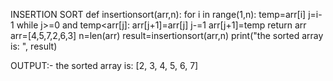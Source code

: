 INSERTION SORT
def insertionsort(arr,n):
  for i in range(1,n):
    temp=arr[i]
    j=i-1
    while j>=0 and temp<arr[j]:
      arr[j+1]=arr[j]
      j-=1
      arr[j+1]=temp
  return arr
arr=[4,5,7,2,6,3]
n=len(arr)
result=insertionsort(arr,n)
print("the sorted array is: ", result) 


OUTPUT:-
the sorted array is:  [2, 3, 4, 5, 6, 7]

